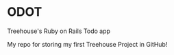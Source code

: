 # ODOT
Treehouse's Ruby on Rails Todo app 

My repo for storing my first Treehouse Project in GitHub!

